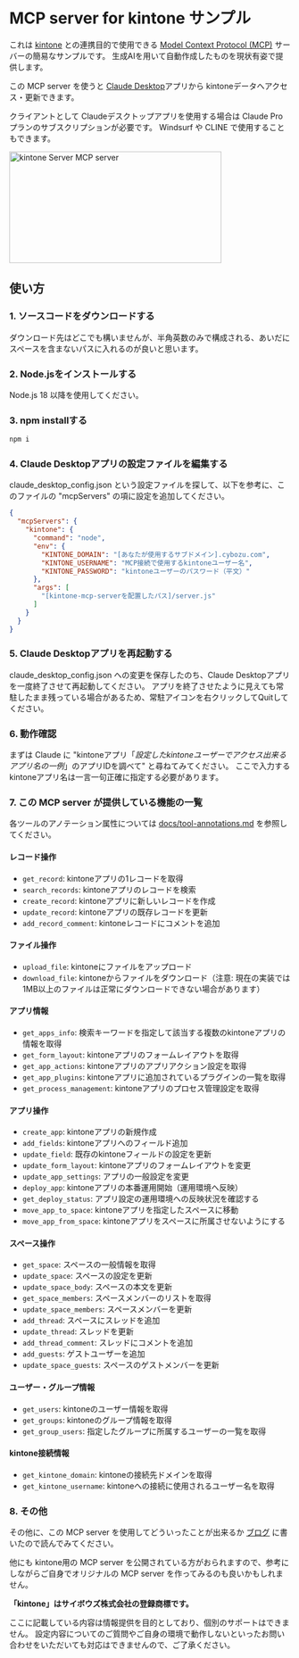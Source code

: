 # MCP server for kintone サンプル

これは [kintone](https://kintone.cybozu.co.jp/) との連携目的で使用できる [Model Context Protocol (MCP)](https://modelcontextprotocol.io/) サーバーの簡易なサンプルです。
生成AIを用いて自動作成したものを現状有姿で提供します。

この MCP server を使うと [Claude Desktop](https://claude.ai/download)アプリから kintoneデータへアクセス・更新できます。

クライアントとして Claudeデスクトップアプリを使用する場合は Claude Pro プランのサブスクリプションが必要です。
Windsurf や CLINE で使用することもできます。

<a href="https://glama.ai/mcp/servers/dki958qnks">
  <img width="380" height="200" src="https://glama.ai/mcp/servers/dki958qnks/badge" alt="kintone Server MCP server" />
</a>

## 使い方

### 1. ソースコードをダウンロードする

ダウンロード先はどこでも構いませんが、半角英数のみで構成される、あいだにスペースを含まないパスに入れるのが良いと思います。

### 2. Node.jsをインストールする

Node.js 18 以降を使用してください。

### 3. npm installする

```bash
npm i
```

### 4. Claude Desktopアプリの設定ファイルを編集する

claude_desktop_config.json という設定ファイルを探して、以下を参考に、このファイルの "mcpServers" の項に設定を追加してください。

```json
{
  "mcpServers": {
    "kintone": {
      "command": "node",
      "env": {
        "KINTONE_DOMAIN": "[あなたが使用するサブドメイン].cybozu.com",
        "KINTONE_USERNAME": "MCP接続で使用するkintoneユーザー名",
        "KINTONE_PASSWORD": "kintoneユーザーのパスワード（平文）"
      },
      "args": [
        "[kintone-mcp-serverを配置したパス]/server.js"
      ]
    }
  }
}
```

### 5. Claude Desktopアプリを再起動する

claude_desktop_config.json への変更を保存したのち、Claude Desktopアプリを一度終了させて再起動してください。
アプリを終了させたように見えても常駐したまま残っている場合があるため、常駐アイコンを右クリックしてQuitしてください。

### 6. 動作確認

まずは Claude に "kintoneアプリ「*設定したkintoneユーザーでアクセス出来るアプリ名の一例*」のアプリIDを調べて" と尋ねてみてください。
ここで入力するkintoneアプリ名は一言一句正確に指定する必要があります。

### 7. この MCP server が提供している機能の一覧

各ツールのアノテーション属性については [docs/tool-annotations.md](docs/tool-annotations.md) を参照してください。

#### レコード操作

- `get_record`: kintoneアプリの1レコードを取得
- `search_records`: kintoneアプリのレコードを検索
- `create_record`: kintoneアプリに新しいレコードを作成
- `update_record`: kintoneアプリの既存レコードを更新
- `add_record_comment`: kintoneレコードにコメントを追加

#### ファイル操作

- `upload_file`: kintoneにファイルをアップロード
- `download_file`: kintoneからファイルをダウンロード（注意: 現在の実装では1MB以上のファイルは正常にダウンロードできない場合があります）

#### アプリ情報

- `get_apps_info`: 検索キーワードを指定して該当する複数のkintoneアプリの情報を取得
- `get_form_layout`: kintoneアプリのフォームレイアウトを取得
- `get_app_actions`: kintoneアプリのアプリアクション設定を取得
- `get_app_plugins`: kintoneアプリに追加されているプラグインの一覧を取得
- `get_process_management`: kintoneアプリのプロセス管理設定を取得

#### アプリ操作

- `create_app`: kintoneアプリの新規作成
- `add_fields`: kintoneアプリへのフィールド追加
- `update_field`: 既存のkintoneフィールドの設定を更新
- `update_form_layout`: kintoneアプリのフォームレイアウトを変更
- `update_app_settings`: アプリの一般設定を変更
- `deploy_app`: kintoneアプリの本番運用開始（運用環境へ反映）
- `get_deploy_status`: アプリ設定の運用環境への反映状況を確認する
- `move_app_to_space`: kintoneアプリを指定したスペースに移動
- `move_app_from_space`: kintoneアプリをスペースに所属させないようにする

#### スペース操作

- `get_space`: スペースの一般情報を取得
- `update_space`: スペースの設定を更新
- `update_space_body`: スペースの本文を更新
- `get_space_members`: スペースメンバーのリストを取得
- `update_space_members`: スペースメンバーを更新
- `add_thread`: スペースにスレッドを追加
- `update_thread`: スレッドを更新
- `add_thread_comment`: スレッドにコメントを追加
- `add_guests`: ゲストユーザーを追加
- `update_space_guests`: スペースのゲストメンバーを更新

#### ユーザー・グループ情報

- `get_users`: kintoneのユーザー情報を取得
- `get_groups`: kintoneのグループ情報を取得
- `get_group_users`: 指定したグループに所属するユーザーの一覧を取得

#### kintone接続情報

- `get_kintone_domain`: kintoneの接続先ドメインを取得
- `get_kintone_username`: kintoneへの接続に使用されるユーザー名を取得

### 8. その他

その他に、この MCP server を使用してどういったことが出来るか [ブログ](https://www.r3it.com/blog/kintone-mcp-server-20250115-yamauchi) に書いたので読んでみてください。

他にも kintone用の MCP server を公開されている方がおられますので、参考にしながらご自身でオリジナルの MCP server を作ってみるのも良いかもしれません。

**「kintone」はサイボウズ株式会社の登録商標です。**

ここに記載している内容は情報提供を目的としており、個別のサポートはできません。
設定内容についてのご質問やご自身の環境で動作しないといったお問い合わせをいただいても対応はできませんので、ご了承ください。
